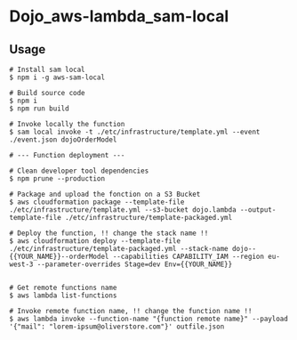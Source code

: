 # Dojo_aws-lambda_sam-local

## Usage

    # Install sam local
    $ npm i -g aws-sam-local
    
    # Build source code
    $ npm i
    $ npm run build    
    
    # Invoke locally the function
    $ sam local invoke -t ./etc/infrastructure/template.yml --event ./event.json dojoOrderModel
    
    # --- Function deployment ---
    
    # Clean developer tool dependencies
    $ npm prune --production
    
    # Package and upload the fonction on a S3 Bucket
    $ aws cloudformation package --template-file ./etc/infrastructure/template.yml --s3-bucket dojo.lambda --output-template-file ./etc/infrastructure/template-packaged.yml
    
    # Deploy the function, !! change the stack name !!
    $ aws cloudformation deploy --template-file ./etc/infrastructure/template-packaged.yml --stack-name dojo--{{YOUR_NAME}}--orderModel --capabilities CAPABILITY_IAM --region eu-west-3 --parameter-overrides Stage=dev Env={{YOUR_NAME}}

    
    # Get remote functions name
    $ aws lambda list-functions
    
    # Invoke remote function name, !! change the function name !!
    $ aws lambda invoke --function-name "{function remote name}" --payload '{"mail": "lorem-ipsum@oliverstore.com"}' outfile.json
